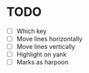 # TODO

- [ ] Which key
- [ ] Move lines horizontally
- [ ] Move lines vertically
- [ ] Highlight on yank
- [ ] Marks as harpoon
